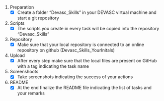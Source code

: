 1. Preparation
   - [x] Create a folder “Devasc_Skills” in your DEVASC virtual machine and start a git repository
2. Scripts
   - [x] The scripts you create in every task will be copied into the repository “Devasc_Skills”
3. Repository
   - [x] Make sure that your local repository is connected to an online repository on github (Devasc_Skills_YourInitals)
4. Upload
   - [x] After every step make sure that the local files are present on GitHub with a tag indicating the task name
5. Screenshoots
   - [x] Take screenshots indicating the success of your actions
6. README
   - [x] At the end finalize the README file indicating the list of tasks and your remarks
